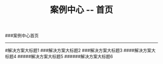 ﻿---
layout: solutioncenter
title: "案例中心 -- 首页"
categories: [solutioncenter]
---
###案例中心首页
<hr/>
#解决方案大标题1
###解决方案大标题2
###解决方案大标题3
####解决方案大标题4
#####解决方案大标题5
######解决方案大标题6
